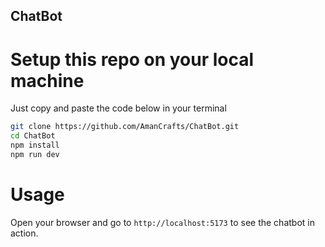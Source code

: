  ## ChatBot

# Setup this repo on your local machine
Just copy and paste the code below in your terminal

```bash
git clone https://github.com/AmanCrafts/ChatBot.git
cd ChatBot
npm install
npm run dev
```

# Usage
Open your browser and go to `http://localhost:5173` to see the chatbot in action.
